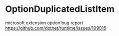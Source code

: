# OptionDuplicatedListItem
microsoft extension option bug report https://github.com/dotnet/runtime/issues/109015
